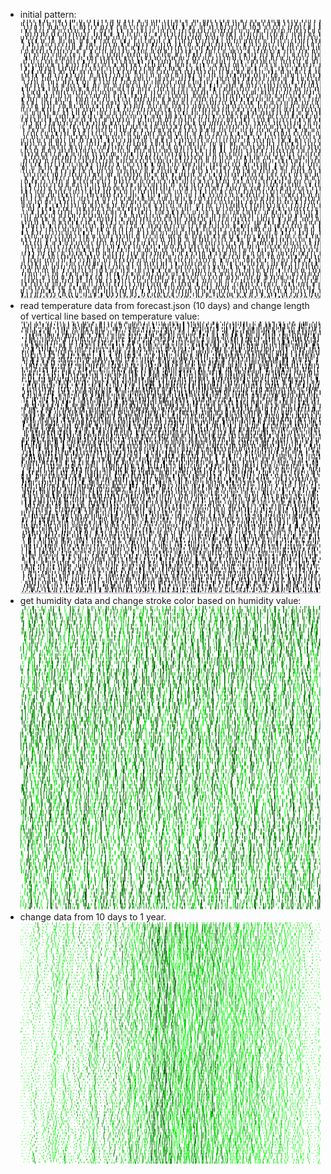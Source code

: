 - initial pattern: <br/>
  <img src="../images/data_img0.png" width="500" alt="image 0"/>
- read temperature data from forecast.json (10 days) and change length of vertical line based on temperature value: <br/>
  <img src="../images/data_img1.png" alt="image 1"/>
- get humidity data and change stroke color based on humidity value: <br/>
  <img src="../images/data_img2.png" alt="image 2"/>
- change data from 10 days to 1 year.
  <img src="../images/data_img3.png" alt="image 3"/>
